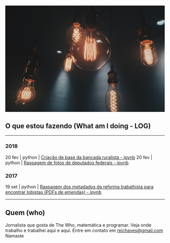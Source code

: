 [![highlights](doc/pexels-photo-401107.jpeg)]()

## O que estou fazendo (What am I doing - LOG)
----

### 2018
20 fev | python | [Criação de base da bancada ruralista - ipynb](https://github.com/Reporter-Brasil/Ruralometro/blob/master/bancada/robancada.ipynb)
20 fev | python | [Raspagem de fotos de deputados federais - ipynb](https://github.com/Reporter-Brasil/Ruralometro/blob/master/fotos/robofoto.ipynb)

### 2017
19 set | python | [Raspagem dos metadados da reforma trabalhista para encontrar lobistas (PDFs de emendas) - ipynb](https://github.com/reichaves/reftrab/blob/master/chupaemenda.ipynb)

----
## Quem (who)
Jornalista que gosta de The Who, matemática e programar. Veja onde trabalho e trabalhei aqui e aqui. Entre em contato em reichaves@gmail.com
Namaste
